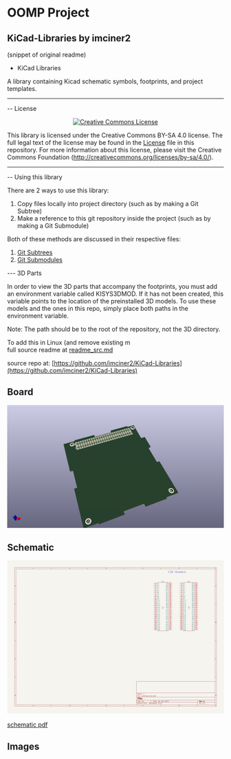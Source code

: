 # OOMP Project  
## KiCad-Libraries  by imciner2  
  
(snippet of original readme)  
  
- KiCad Libraries  
  
A library containing Kicad schematic symbols, footprints, and project templates.  
  
- - -  
-- License  
  
<div align="center"><a rel="license" href="http://creativecommons.org/licenses/by-sa/4.0/"><img alt="Creative Commons License" style="border-width:0" src="https://i.creativecommons.org/l/by-sa/4.0/88x31.png" /></a><br /></div>  
  
This library is licensed under the Creative Commons BY-SA 4.0 license. The full legal text of the license may be found in the [License](LICENSE.txt) file in this repository. For more information about this license, please visit the Creative Commons Foundation (http://creativecommons.org/licenses/by-sa/4.0/).  
  
- - -  
-- Using this library  
  
There are 2 ways to use this library:   
  
1. Copy files locally into project directory (such as by making a Git Subtree)  
2. Make a reference to this git repository inside the project (such as by making a Git Submodule)  
  
Both of these methods are discussed in their respective files:  
  
1. [Git Subtrees](UsingGitSubtree.md)  
2. [Git Submodules](UsingGitSubmodule.md)  
  
--- 3D Parts  
  
In order to view the 3D parts that accompany the footprints, you must add an environment variable called KISYS3DMOD. If it has not been created, this variable points to the location of the preinstalled 3D models. To use these models and the ones in this repo, simply place both paths in the environment variable.  
  
Note: The path should be to the root of the repository, not the 3D directory.  
  
To add this in Linux (and remove existing m  
  full source readme at [readme_src.md](readme_src.md)  
  
source repo at: [https://github.com/imciner2/KiCad-Libraries](https://github.com/imciner2/KiCad-Libraries)  
## Board  
  
[![working_3d.png](working_3d_600.png)](working_3d.png)  
## Schematic  
  
[![working_schematic.png](working_schematic_600.png)](working_schematic.png)  
  
[schematic pdf](working_schematic.pdf)  
## Images  
